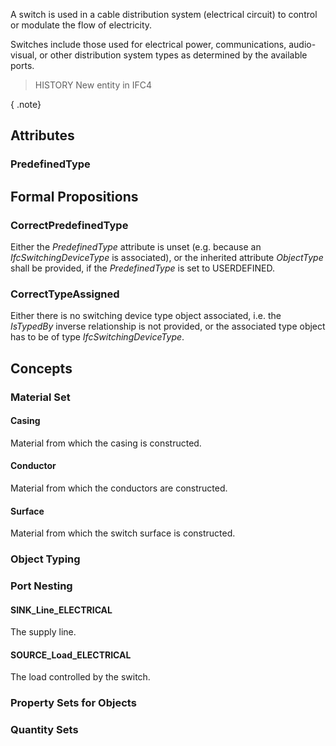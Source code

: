 A switch is used in a cable distribution system (electrical circuit) to control or modulate the flow of electricity.

<!-- end of short definition -->


Switches include those used for electrical power, communications, audio-visual, or other distribution system types as determined by the available ports.

> HISTORY New entity in IFC4

{ .note}
>

## Attributes

### PredefinedType


## Formal Propositions

### CorrectPredefinedType
Either the _PredefinedType_ attribute is unset (e.g. because an _IfcSwitchingDeviceType_ is associated), or the inherited attribute _ObjectType_ shall be provided, if the _PredefinedType_ is set to USERDEFINED.

### CorrectTypeAssigned
Either there is no switching device type object associated, i.e. the _IsTypedBy_ inverse relationship is not provided, or the associated type object has to be of type _IfcSwitchingDeviceType_.

## Concepts

### Material Set



#### Casing

Material from which the casing is constructed.

#### Conductor

Material from which the conductors are constructed.

#### Surface

Material from which the switch surface is constructed.

### Object Typing



### Port Nesting



#### SINK_Line_ELECTRICAL

The supply line.

#### SOURCE_Load_ELECTRICAL

The load controlled by the switch.

### Property Sets for Objects



### Quantity Sets



